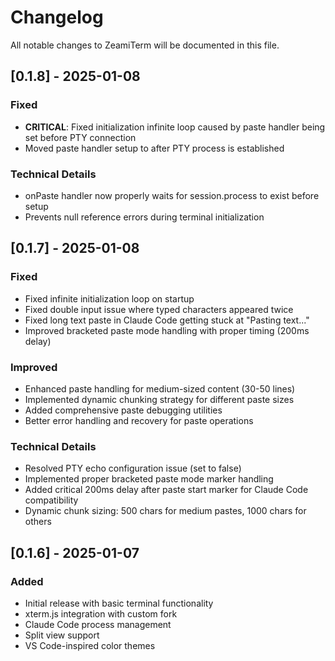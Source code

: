 # Changelog

All notable changes to ZeamiTerm will be documented in this file.

## [0.1.8] - 2025-01-08

### Fixed
- **CRITICAL**: Fixed initialization infinite loop caused by paste handler being set before PTY connection
- Moved paste handler setup to after PTY process is established

### Technical Details
- onPaste handler now properly waits for session.process to exist before setup
- Prevents null reference errors during terminal initialization

## [0.1.7] - 2025-01-08

### Fixed
- Fixed infinite initialization loop on startup
- Fixed double input issue where typed characters appeared twice
- Fixed long text paste in Claude Code getting stuck at "Pasting text..."
- Improved bracketed paste mode handling with proper timing (200ms delay)

### Improved
- Enhanced paste handling for medium-sized content (30-50 lines)
- Implemented dynamic chunking strategy for different paste sizes
- Added comprehensive paste debugging utilities
- Better error handling and recovery for paste operations

### Technical Details
- Resolved PTY echo configuration issue (set to false)
- Implemented proper bracketed paste mode marker handling
- Added critical 200ms delay after paste start marker for Claude Code compatibility
- Dynamic chunk sizing: 500 chars for medium pastes, 1000 chars for others

## [0.1.6] - 2025-01-07

### Added
- Initial release with basic terminal functionality
- xterm.js integration with custom fork
- Claude Code process management
- Split view support
- VS Code-inspired color themes